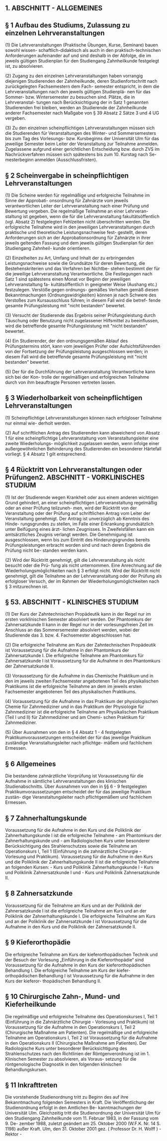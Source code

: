 ## 1. ABSCHNITT - ALLGEMEINES



## § 1 Aufbau des Studiums, Zulassung zu einzelnen Lehrveranstaltungen

(1) Die Lehrveranstaltungen (Praktische Übungen, Kurse, Seminare) bauen sowohl wissen- schaftlich-didaktisch als auch in den praktisch-technischen Anforderungen aufeinander auf und sind deshalb in der Abfolge, die im jeweils gültigen Studienplan für den Studiengang Zahnheilkunde festgelegt ist, zu absolvieren.

(2) Zugang zu den einzelnen Lehrveranstaltungen haben vorrangig diejenigen Studierenden der Zahnheilkunde, deren Studienfortschritt nach zurückgelegten Fachsemestern dem Fach- semester entspricht, in dem die Lehrveranstaltungen nach den jeweils gültigen Studienplä- nen für das Sommer- bzw. Wintersemester zu besuchen sind. Plätze, die in Lehrveranstal- tungen nach Berücksichtigung der in Satz 1 genannten Studierenden frei bleiben, werden an Studierende der Zahnheilkunde anderer Fachsemester nach Maßgabe von § 39 Absatz 2 Sätze 3 und 4 UG vergeben.

(3) Zu den einzelnen scheinpflichtigen Lehrveranstaltungen müssen sich die Studierenden für Veranstaltungen des Winter- und Sommersemesters bis zum Tag des Vorlesungs- bzw. Kursbeginns der Universität Ulm für das jeweilige Semester beim Leiter der Veranstaltung zur Teilnahme anmelden. Zugelassene aufgrund einer gerichtlichen Entscheidung bzw. durch ZVS im Nachrückverfahren müssen sich spätestens bis zum 10. Kurstag nach Se- mesterbeginn anmelden (Ausschlussfristen).

## § 2 Scheinvergabe in scheinpflichtigen Lehrveranstaltungen

(1) Die Scheine werden für regelmäßige und erfolgreiche Teilnahme im Sinne der Approbati- onsordnung für Zahnärzte vom jeweils verantwortlichen Leiter der Lehrveranstaltung nach einer Prüfung und Bewertung vergeben. Die regelmäßige Teilnahme an einer Lehrveran- staltung ist gegeben, wenn die für die Lehrveranstaltung fakultätsöffentlich (vgl. Absatz 2) festgelegten Fehlzeiten nicht überschritten werden. Die erfolgreiche Teilnahme wird in den jeweiligen Lehrveranstaltungen durch praktische und theoretische Leistungsnachweise fest- gestellt, deren Anforderungen sich an der Approbationsordnung für Zahnärzte in ihrer jeweils geltenden Fassung und dem jeweils gültigen Studienplan für den Studiengang Zahnheil- kunde orientieren.

(2) Einzelheiten zu Art, Umfang und Inhalt der zu erbringenden Leistungsnachweise sowie die Grundsätze für deren Bewertung, die Bestehenskriterien und das Verfahren bei Nichtbe- stehen bestimmt der für die jeweilige Lehrveranstaltung Verantwortliche. Die Festlegungen nach Satz 1 sind spätestens einen Monat vor Beginn der jeweiligen Lehrveranstaltung fa- kultätsöffentlich in geeigneter Weise (Aushang etc.) festzulegen. Verstöße gegen ordnungs- gemäßes Verhalten gemäß diesen Bekanntmachungen (Ordnungswidrigkeiten) können je nach Schwere des Verstoßes zum Kursausschluss führen; in diesem Fall wird die betref- fende gesamte Prüfungsleistung mit &#34;nicht bestanden&#34; bewertet.

(3) Versucht der Studierende das Ergebnis seiner Prüfungsleistung durch Täuschung oder Benutzung nicht zugelassener Hilfsmittel zu beeinflussen, wird die betreffende gesamte Prüfungsleistung mit &#34;nicht bestanden&#34; bewertet.

(4) Ein Studierender, der den ordnungsgemäßen Ablauf des Prüfungstermins stört, kann vom jeweiligen Prüfer oder Aufsichtsführenden von der Fortsetzung der Prüfungsleistung ausgeschlossen werden; in diesem Fall wird die betreffende gesamte Prüfungsleistung mit &#34;nicht bestanden&#34; bewertet.

(5) Der für die Durchführung der Lehrveranstaltung Verantwortliche kann sich bei der Kon- trolle der regelmäßigen und erfolgreichen Teilnahme durch von ihm beauftragte Personen vertreten lassen.

## § 3 Wiederholbarkeit von scheinpflichtigen Lehrveranstaltungen

(1) Scheinpflichtige Lehrveranstaltungen können nach erfolgloser Teilnahme nur einmal wie- derholt werden.

(2) Auf schriftlichen Antrag des Studierenden kann abweichend von Absatz 1 für eine scheinpflichtige Lehrveranstaltung vom Veranstaltungsleiter eine zweite Wiederholungs- möglichkeit zugelassen werden, wenn infolge einer außergewöhnlichen Behinderung des Studierenden ein besonderer Härtefall vorliegt. § 4 Absatz 1 gilt entsprechend.

## § 4 Rücktritt von Lehrveranstaltungen oder Prüfungen2. ABSCHNITT - VORKLINISCHES STUDIUM

(1) Ist der Studierende wegen Krankheit oder aus einem anderen wichtigen Grund gehindert, an einer scheinpflichtigen Lehrveranstaltung regelmäßig oder an einer Prüfung teilzuneh- men, wird der Rücktritt von der Veranstaltung oder der Prüfung auf schriftlichen Antrag vom Leiter der Veranstaltung genehmigt. Der Antrag ist unverzüglich ab Kenntnis des Hinde- rungsgrundes zu stellen, im Falle einer Erkrankung grundsätzlich unter Beifügung eines ärzt- lichen Zeugnisses. In Zweifelsfällen kann ein amtsärztliches Zeugnis verlangt werden. Die Genehmigung ist ausgeschlossen, wenn bis zum Eintritt des Hinderungsgrundes bereits Prüfungsleistungen erbracht worden sind und nach deren Ergebnis die Prüfung nicht be- standen werden kann.

(2) Wird der Rücktritt genehmigt, gilt die Lehrveranstaltung als nicht besucht oder die Prü- fung als nicht unternommen. Eine Anrechnung auf die Wiederholungsmöglichkeiten nach § 3 erfolgt nicht. Wird der Rücktritt nicht genehmigt, gilt die Teilnahme an der Lehrveranstaltung oder der Prüfung als erfolgloser Versuch, der im Rahmen der Wiederholungsmöglichkeiten nach § 3 mitzurechnen ist.

## § 53. ABSCHNITT - KLINISCHES STUDIUM

(1) Der Kurs der Zahntechnischen Propädeutik kann in der Regel nur im ersten vorklinischen Semester absolviert werden. Der Phantomkurs der Zahnersatzkunde II kann in der Regel nur in der vorlesungsfreien Zeit im Anschluss an das Sommersemester absolviert werden, wobei der Studierende das 3. bzw. 4. Fachsemester abgeschlossen hat.

(2) Die erfolgreiche Teilnahme am Kurs der Zahntechnischen Propädeutik ist Voraussetzung für die Aufnahme in den Phantomkurs der Zahnersatzkunde I. Die erfolgreiche Teilnahme am Phantomkurs für Zahnersatzkunde I ist Voraussetzung für die Aufnahme in den Phantomkurs der Zahnersatzkunde II.

(3) Voraussetzung für die Aufnahme in das Chemische Praktikum und in den im jeweils zweiten Fachsemester angebotenen Teil des physikalischen Praktikums ist die erfolgreiche Teilnahme an dem im jeweils ersten Fachsemester angebotenen Teil des physikalischen Praktikums.

(4) Voraussetzung für die Aufnahme in das Praktikum der physiologischen Chemie für Zahnmediziner und in das Praktikum der Physiologie für Zahnmediziner ist die erfolgreiche Teilnahme am Physikalischen Praktikum (Teil I und II) für Zahnmediziner und am Chemi- schen Praktikum für Zahnmediziner.

(5) Über Ausnahmen von den in § 4 Absatz 1 - 4 festgelegten Praktikumvoraussetzungen entscheidet der für das jeweilige Praktikum zuständige Veranstaltungsleiter nach pflichtge- mäßem und fachlichem Ermessen.

## § 6 Allgemeines

Die bestandene zahnärztliche Vorprüfung ist Voraussetzung für die Aufnahme in sämtliche Lehrveranstaltungen des klinischen Studienabschnitts. Über Ausnahmen von den in §§ 6 - 9 festgelegten Praktikumvoraussetzungen entscheidet der für das jeweilige Praktikum zustän- dige Veranstaltungsleiter nach pflichtgemäßem und fachlichem Ermessen.

## § 7 Zahnerhaltungskunde

Voraussetzung für die Aufnahme in den Kurs und die Poliklinik der Zahnerhaltungskunde I ist die erfolgreiche Teilnahme - am Phantomkurs der Zahnerhaltungskunde und - am Radiologischen Kurs unter besonderer Berücksichtigung des Strahlenschutzes sowie die Teilnahme am Operationskurs I, Teil 1 (Einführung in die zahnärztliche Chirurgie - Vorlesung und Praktikum). Voraussetzung für die Aufnahme in den Kurs und die Poliklinik der Zahnerhaltungskunde II ist die erfolgreiche Teilnahme an folgenden Kursen: - Kurs und Poliklinik Zahnerhaltungskunde I - Kurs und Poliklinik Zahnersatzkunde I und - Kurs und Poliklinik Zahnersatzkunde II.

## § 8 Zahnersatzkunde

Voraussetzung für die Teilnahme am Kurs und an der Poliklinik der Zahnersatzkunde I ist die erfolgreiche Teilnahme am Kurs und an der Poliklinik der Zahnerhaltungskunde I. Die erfolgreiche Teilnahme am Kurs und an der Poliklinik der Zahnersatzkunde I ist Voraussetzung für die Aufnahme in den Kurs und die Poliklinik der Zahnersatzkunde II.

## § 9 Kieferorthopädie

Die erfolgreiche Teilnahme am Kurs der kieferorthopädischen Technik und der Besuch der Vorlesung „Einführung in die Kieferorthopädie“ sind Voraussetzung für die Aufnahme in den Kurs der kieferorthopädischen Behandlung I. Die erfolgreiche Teilnahme am Kurs der kiefer- orthopädischen Behandlung I ist Voraussetzung für die Aufnahme in den Kurs der kieferor- thopädischen Behandlung II.

## § 10 Chirurgische Zahn-, Mund- und Kieferheilkunde

Die regelmäßige und erfolgreiche Teilnahme des Operationskurses I, Teil 1 (Einführung in die Zahnärztliche Chirurgie - Vorlesung und Praktikum) ist Voraussetzung für die Aufnahme in den Operationskurs I, Teil 2 (Chirurgische Maßnahme am Patienten). Die regelmäßige und erfolgreiche Teilnahme am Operationskurs I, Teil 2 ist Voraussetzung für die Aufnahme in den Operationskurs II (Chirurgische Maßnahme am Patienten). Der Radiologische Kurs unter besonderer Berücksichtigung des Strahlenschutzes nach den Richtlinien der Röntgenverordnung ist im 1. Klinischen Semester zu absolvieren, als Voraus- setzung für die röntgenologische Diagnostik in den folgenden klinischen Behandlungskursen.

## § 11 Inkrafttreten

Die vorstehende Studienordnung tritt zu Beginn des auf ihre Bekanntmachung folgenden Semesters in Kraft. Die Veröffentlichung der Studienordnung erfolgt in den Amtlichen Be- kanntmachungen der Universität Ulm. Gleichzeitig tritt die Studienordnung der Universität Ulm für den Studiengang Zahnheilkunde vom 11. Februar 1983, in der Fassung vom 9. De- zember 1988, zuletzt geändert am 25. Oktober 2000 (W.F.K. Nr. 14 S. 1198) außer Kraft. Ulm, den 31. Oktober 2001 gez. ( Professor Dr. H. Wolff ) - Rektor -

